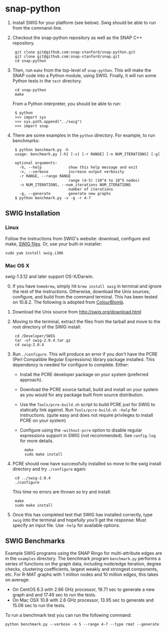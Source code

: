 snap-python
===========

1. Install SWIG for your platform (see below).  Swig should be able to run from the command-line.

2. Checkout the snap-python repository as well as the SNAP C++ repository.

		git clone git@github.com:snap-stanford/snap-python.git
		git clone git@github.com:snap-stanford/snap.git
		cd snap-python

2. Then, run `make` from the top-level of `snap-python`. This will make the SNAP code into a Python module, using SWIG.  Finally, it will run some Python tests in the `test` directory.

		cd snap-python
		make

	From a Python interpreter, you should be able to run:

		$ python
		>>> import sys
		>>> sys.path.append("../swig")
		>>> import snap

3. There are some examples in the `python` directory.  For example, to run benchmarks:

		$ python benchmark.py -h
		usage: benchmark.py [-h] [-v] [-r RANGE] [-n NUM_ITERATIONS] [-g]
		
		optional arguments:
		  -h, --help            show this help message and exit
		  -v, --verbose         increase output verbosity
		  -r RANGE, --range RANGE
		                        range (4-5) (10^4 to 10^5 nodes)
		  -n NUM_ITERATIONS, --num_iterations NUM_ITERATIONS
		                        number of iterations
		  -g, --generate        generate new graphs
		$ python benchmark.py -v -g -r 4-7


SWIG Installation
-----------------

### Linux

Follow the instructions from SWIG's website: download, configure and make, [SWIG files](http://www.swig.org/download.html).  Or, use your built-in installer:

	sudo yum install swig.i386

### Mac OS X

swig-1.3.12 and later support OS-X/Darwin.

0. If you have ``homebrew``, simply hit ``brew install swig`` in terminal and ignore the rest of the instructions. Otherwise, download the Unix sources, configure, and build from the command terminal. This has been tested on 10.8.2. The following is adopted from [ColourBlomb](http://blog.colourbomb.net/?p=49).

1. Download the Unix source from http://swig.org/download.html

2. Moving to the terminal, extract the files from the tarball and move to the root directory of the SWIG install:

		cd /Developer/SWIG
		tar -xf swig-2.0.4.tar.gz
		cd swig-2.0.4

3. Run `./configure`.  This will produce an error if you don't have the PCRE (Perl Compatible Regular Expressions) library package installed. 
This dependency is needed for configure to complete. Either:
	- Install the PCRE developer package on your system (preferred approach).
	- Download the PCRE source tarball, build and install on your system
	as you would for any package built from source distribution.
	- Use the `Tools/pcre-build.sh` script to build PCRE just for SWIG to statically
	link against. Run `Tools/pcre-build.sh –help` for instructions.
	(quite easy and does not require privileges to install PCRE on your system)
	- Configure using the `–without-pcre` option to disable regular expressions support in SWIG
	(not recommended).
	See `config.log` for more details.
		
			make
			sudo make install

4. PCRE should now have successfully installed so move to the swig install directory and try `./configure` again:

		cd ../swig-2.0.4
		./configure

	This time no errors are thrown so try and install:

		make
		sudo make install

5. Once this has completed test that SWIG has installed correctly, type `swig` into the terminal and hopefully you’ll get the response:
  Must specify an input file. Use `-help` for available options.

SWIG Benchmarks
-----------------
Example SWIG programs using the SNAP Ringo for multi-attribute edges are in the `examples` directory.  The benchmark program `benchmark.py` performs a series of functions on the graph data, including node/edge iteration, degree checks, clustering coefficients, largest weakly and strongest components, etc.  For R-MAT graphs with 1 million nodes and 10 million edges, this takes on average: 

- On CentOS 6.3 with 2.66 GHz processor, 19.71 sec to generate a new graph and and 17.49 sec to run the tests.
- On Mac OSX 10.8 with 2.6 GHz processor, 13.95 sec to generate and 15.06 sec to run the tests.
	
To run a benchmark test you can run the following command:

	python benchmark.py --verbose -n 5 --range 4-7 --type rmat --generate

